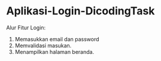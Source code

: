 # Aplikasi-Login-DicodingTask

Alur Fitur Login:
1. Memasukkan email dan password
2. Memvalidasi masukan.
3. Menampilkan halaman beranda.
